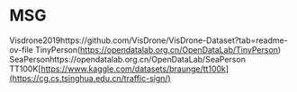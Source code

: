 # MSG
Visdrone2019https://github.com/VisDrone/VisDrone-Dataset?tab=readme-ov-file
TinyPerson(https://opendatalab.org.cn/OpenDataLab/TinyPerson)
SeaPersonhttps://opendatalab.org.cn/OpenDataLab/SeaPerson
TT100K[https://www.kaggle.com/datasets/braunge/tt100k](https://cg.cs.tsinghua.edu.cn/traffic-sign/)
